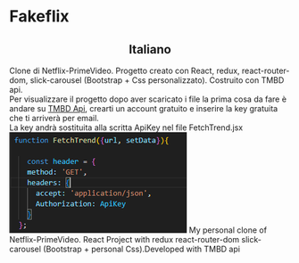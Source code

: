 # Fakeflix
<h2 style="text-align:center;">Italiano</h2>
Clone di Netflix-PrimeVideo.
Progetto creato con React, redux, react-router-dom, slick-carousel (Bootstrap + Css personalizzato). Costruito con TMBD api. <br>
Per visualizzare il progetto dopo aver scaricato i file la prima cosa da fare è andare su <a href="https://developer.themoviedb.org/reference/intro/getting-started" target="_blank">TMBD Api</a>, crearti un account gratuito e inserire la key gratuita che ti arriverà per email. <br>
La key andrà sostituita alla scritta ApiKey nel file FetchTrend.jsx
<img src="./Fakeflix-App/src/assets/img/ApiKey.PNG">
My personal clone of Netflix-PrimeVideo.
React Project with redux react-router-dom slick-carousel (Bootstrap + personal Css).Developed with TMBD api
